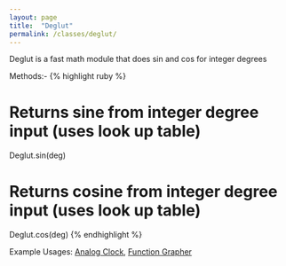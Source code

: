 ```yaml
---
layout: page
title:  "Deglut"
permalink: /classes/deglut/
---
```


Deglut is a fast math module that does sin and cos for integer degrees

Methods:-
{% highlight ruby %}
# Returns sine from integer degree input (uses look up table)
Deglut.sin(deg)
# Returns cosine from integer degree input (uses look up table)
Deglut.cos(deg)
{% endhighlight %}

Example Usages: [Analog Clock][clock], [Function Grapher][grapher]

[clock]: https://github.com/ruby-processing/JRubyArt-examples/blob/master/processing_app/library/fastmath/clock.rb
[grapher]: https://github.com/ruby-processing/JRubyArt-examples/blob/master/contributed/grapher.rb
